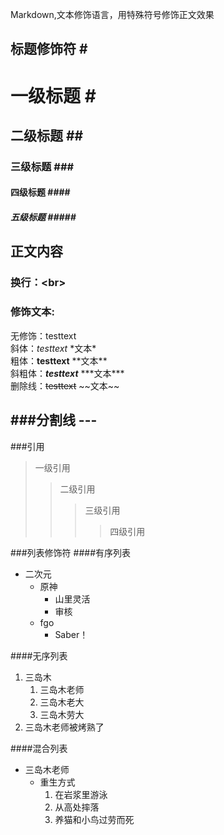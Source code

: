 Markdown,文本修饰语言，用特殊符号修饰正文效果
##	标题修饰符 	\#
#	一级标题	\#
##	二级标题	\##
###	三级标题	\###
####	四级标题	\####
#####	五级标题	\#####

## 正文内容
### 换行：\<br\>

### 修饰文本:
无修饰：testtext<br>
斜体：*testtext* 	\*文本\*<br>
粗体：**testtext**	\*\*文本\*\*<br>
斜粗体：***testtext***	\*\*\*文本\*\*\*<br>
删除线：~~testtext~~	\~\~文本\~\~<br>

###分割线 \-\-\-
---

###引用
> 一级引用
>> 二级引用
>>> 三级引用
>>>> 四级引用

###列表修饰符
####有序列表
* 二次元
  * 原神
    * 山里灵活
    * 审核
  * fgo
    * Saber！

####无序列表
1. 三岛木
   1. 三岛木老师
   2. 三岛木老大
   3. 三岛木劳大
2. 三岛木老师被烤熟了

####混合列表
* 三岛木老师
  * 重生方式
    1. 在岩浆里游泳
    2. 从高处摔落
    3. 养猫和小鸟过劳而死



